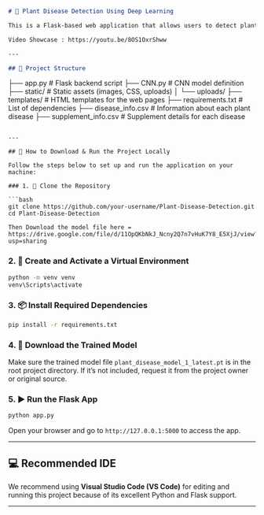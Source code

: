 
```markdown
# 🌱 Plant Disease Detection Using Deep Learning

This is a Flask-based web application that allows users to detect plant diseases by uploading an image of a leaf. It uses a Convolutional Neural Network (CNN) model to predict the disease and provides useful prevention steps and supplement suggestions.

Video Showcase : https://youtu.be/8OS1OxrShww

---

## 📁 Project Structure

```

├── app.py                        # Flask backend script
├── CNN.py                        # CNN model definition
├── static/                       # Static assets (images, CSS, uploads)
│   └── uploads/
├── templates/                    # HTML templates for the web pages
├── requirements.txt              # List of dependencies
├── disease\_info.csv              # Information about each plant disease
├── supplement\_info.csv           # Supplement details for each disease

````

---

## 🚀 How to Download & Run the Project Locally

Follow the steps below to set up and run the application on your machine:

### 1. 🔄 Clone the Repository

```bash
git clone https://github.com/your-username/Plant-Disease-Detection.git
cd Plant-Disease-Detection

Then Download the model file here = https://drive.google.com/file/d/11OpQKbNkJ_Ncny2Q7n7vHuK7Y8_E5XjJ/view?usp=sharing

````

### 2. 🐍 Create and Activate a Virtual Environment



```bash
python -m venv venv
venv\Scripts\activate
```

### 3. 📦 Install Required Dependencies

```bash
pip install -r requirements.txt
```

### 4. 🧠 Download the Trained Model

Make sure the trained model file `plant_disease_model_1_latest.pt` is in the root project directory. If it’s not included, request it from the project owner or original source.

### 5. ▶️ Run the Flask App

```bash
python app.py
```

Open your browser and go to `http://127.0.0.1:5000` to access the app.

---

## 💻 Recommended IDE

We recommend using **Visual Studio Code (VS Code)** for editing and running this project because of its excellent Python and Flask support.

---


